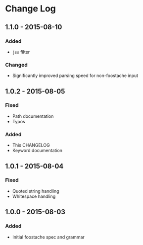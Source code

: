 # Change Log

## 1.1.0 - 2015-08-10
### Added
- `jss` filter

### Changed
- Significantly improved parsing speed for non-foostache input

## 1.0.2 - 2015-08-05
### Fixed
- Path documentation
- Typos

### Added
- This CHANGELOG
- Keyword documentation

## 1.0.1 - 2015-08-04
### Fixed
- Quoted string handling
- Whitespace handling

## 1.0.0 - 2015-08-03
### Added
- Initial foostache spec and grammar

